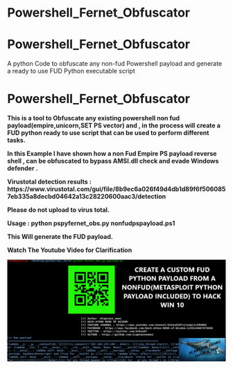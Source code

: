 # Powershell_Fernet_Obfuscator

# Powershell_Fernet_Obfuscator
A python Code to obfuscate any non-fud Powershell payload and generate a ready to use FUD Python executable script

<h1> <b>Powershell_Fernet_Obfuscator </b></h1>

<p><b> This is a tool to Obfuscate any existing powershell  non fud payload(empire,unicorn,SET PS vector) and , in the process will create a FUD python ready to use script 
that can be used to perform different tasks.</p></b>

<p><b>In this Example I have shown how a non Fud Empire PS payload reverse shell , can be obfuscated to bypass AMSI.dll check and evade Windows defender .</p></b>
<p><b>Virustotal detection results : https://www.virustotal.com/gui/file/8b9ec6a026f49d4db1d89f6f5060857eb335a8decbd04642a13c28220600aac3/detection</p></b>

<p><b>Please do not upload to virus total.</p></b>

<p><b>Usage : python pspyfernet_obs.py nonfudpspayload.ps1  </p></b>

<p><b>This Will generate the FUD payload.</p></b>

<p><b>Watch The Youtube Video for Clarification </p></b>

<a href="https://youtu.be/aH2D3P1rkiQ" rel="nofollow">
<img src= "https://github.com/1captainnemo1/Fernet_Obfuscator/blob/master/Screenshot%20from%202019-09-25%2019-42-30.png?raw=true" alt="to_video" style="max-width:100%;">
</a>
